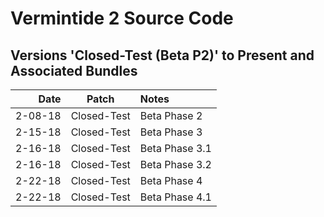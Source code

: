 # Vermintide 2 Source Code

Versions 'Closed-Test (Beta P2)' to Present and Associated Bundles
-------------------------------------------------------------

Date      |  Patch  | Notes
--------: | :-----: | :--------------
2-08-18   |  Closed-Test  | Beta Phase 2
2-15-18   |  Closed-Test  | Beta Phase 3
2-16-18   |  Closed-Test  | Beta Phase 3.1
2-16-18   |  Closed-Test  | Beta Phase 3.2
2-22-18   |  Closed-Test  | Beta Phase 4
2-22-18   |  Closed-Test  | Beta Phase 4.1